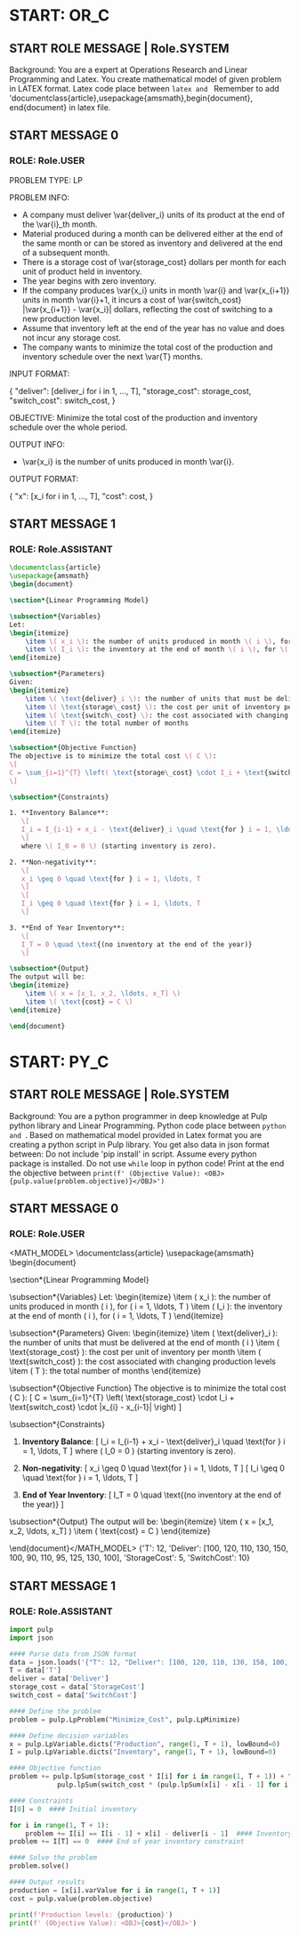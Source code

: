 # START: OR_C 
## START ROLE MESSAGE | Role.SYSTEM 
Background: You are a expert at Operations Research and Linear Programming and Latex. You create mathematical model of given problem in LATEX format. Latex code place between ```latex and ``` Remember to add 'documentclass{article},usepackage{amsmath},begin{document}, end{document} in latex file. 
## START MESSAGE 0 
### ROLE: Role.USER
<DESCRIPTION>
PROBLEM TYPE: LP

PROBLEM INFO: 
- A company must deliver \var{deliver_i} units of its product at the end of the \var{i}_th month.
- Material produced during a month can be delivered either at the end of the same month or can be stored as inventory and delivered at the end of a subsequent month.
- There is a storage cost of \var{storage_cost} dollars per month for each unit of product held in inventory. 
- The year begins with zero inventory. 
- If the company produces \var{x_i} units in month \var{i} and \var{x_{i+1}} units in month \var{i}+1, it incurs a cost of \var{switch_cost} |\var{x_{i+1}} - \var{x_i}|  dollars, reflecting the cost of switching to a new production level. 
- Assume that inventory left at the end of the year has no value and does not incur any storage cost.
- The company wants to minimize the total cost of the production and inventory schedule over the next \var{T} months.

INPUT FORMAT: 

{
    "deliver": [deliver_i for i in 1, ..., T],
    "storage_cost": storage_cost,
    "switch_cost": switch_cost,
}

OBJECTIVE: Minimize the total cost of the production and inventory schedule over the whole period.

OUTPUT INFO:

- \var{x_i} is the number of units produced in month \var{i}.

OUTPUT FORMAT:

{
    "x": [x_i for i in 1, ..., T],
    "cost": cost,
}

</DESCRIPTION>


## START MESSAGE 1 
### ROLE: Role.ASSISTANT
```latex
\documentclass{article}
\usepackage{amsmath}
\begin{document}

\section*{Linear Programming Model}

\subsection*{Variables}
Let:
\begin{itemize}
    \item \( x_i \): the number of units produced in month \( i \), for \( i = 1, \ldots, T \)
    \item \( I_i \): the inventory at the end of month \( i \), for \( i = 1, \ldots, T \)
\end{itemize}

\subsection*{Parameters}
Given:
\begin{itemize}
    \item \( \text{deliver}_i \): the number of units that must be delivered at the end of month \( i \)
    \item \( \text{storage\_cost} \): the cost per unit of inventory per month
    \item \( \text{switch\_cost} \): the cost associated with changing production levels
    \item \( T \): the total number of months
\end{itemize}

\subsection*{Objective Function}
The objective is to minimize the total cost \( C \):
\[
C = \sum_{i=1}^{T} \left( \text{storage\_cost} \cdot I_i + \text{switch\_cost} \cdot |x_{i} - x_{i-1}| \right)
\]

\subsection*{Constraints}

1. **Inventory Balance**:
   \[
   I_i = I_{i-1} + x_i - \text{deliver}_i \quad \text{for } i = 1, \ldots, T
   \]
   where \( I_0 = 0 \) (starting inventory is zero).

2. **Non-negativity**:
   \[
   x_i \geq 0 \quad \text{for } i = 1, \ldots, T
   \]
   \[
   I_i \geq 0 \quad \text{for } i = 1, \ldots, T
   \]

3. **End of Year Inventory**:
   \[
   I_T = 0 \quad \text{(no inventory at the end of the year)}
   \]

\subsection*{Output}
The output will be:
\begin{itemize}
    \item \( x = [x_1, x_2, \ldots, x_T] \)
    \item \( \text{cost} = C \)
\end{itemize}

\end{document}
```

# START: PY_C 
## START ROLE MESSAGE | Role.SYSTEM 
Background: You are a python programmer in deep knowledge at Pulp python library and Linear Programming. Python code place between ```python and ```. Based on mathematical model provided in Latex format you are creating a python script in Pulp library. You get also data in json format between: <DATA></DATA> Do not include 'pip install' in script. Assume every python package is installed. Do not use `while` loop in python code! Print at the end the objective between <OBJ></OBJ> `print(f' (Objective Value): <OBJ>{pulp.value(problem.objective)}</OBJ>')` 
## START MESSAGE 0 
### ROLE: Role.USER
<MATH_MODEL>
\documentclass{article}
\usepackage{amsmath}
\begin{document}

\section*{Linear Programming Model}

\subsection*{Variables}
Let:
\begin{itemize}
    \item \( x_i \): the number of units produced in month \( i \), for \( i = 1, \ldots, T \)
    \item \( I_i \): the inventory at the end of month \( i \), for \( i = 1, \ldots, T \)
\end{itemize}

\subsection*{Parameters}
Given:
\begin{itemize}
    \item \( \text{deliver}_i \): the number of units that must be delivered at the end of month \( i \)
    \item \( \text{storage\_cost} \): the cost per unit of inventory per month
    \item \( \text{switch\_cost} \): the cost associated with changing production levels
    \item \( T \): the total number of months
\end{itemize}

\subsection*{Objective Function}
The objective is to minimize the total cost \( C \):
\[
C = \sum_{i=1}^{T} \left( \text{storage\_cost} \cdot I_i + \text{switch\_cost} \cdot |x_{i} - x_{i-1}| \right)
\]

\subsection*{Constraints}

1. **Inventory Balance**:
   \[
   I_i = I_{i-1} + x_i - \text{deliver}_i \quad \text{for } i = 1, \ldots, T
   \]
   where \( I_0 = 0 \) (starting inventory is zero).

2. **Non-negativity**:
   \[
   x_i \geq 0 \quad \text{for } i = 1, \ldots, T
   \]
   \[
   I_i \geq 0 \quad \text{for } i = 1, \ldots, T
   \]

3. **End of Year Inventory**:
   \[
   I_T = 0 \quad \text{(no inventory at the end of the year)}
   \]

\subsection*{Output}
The output will be:
\begin{itemize}
    \item \( x = [x_1, x_2, \ldots, x_T] \)
    \item \( \text{cost} = C \)
\end{itemize}

\end{document}</MATH_MODEL>
<DATA>
{'T': 12, 'Deliver': [100, 120, 110, 130, 150, 100, 90, 110, 95, 125, 130, 100], 'StorageCost': 5, 'SwitchCost': 10}</DATA>


## START MESSAGE 1 
### ROLE: Role.ASSISTANT
```python
import pulp
import json

#### Parse data from JSON format
data = json.loads('{"T": 12, "Deliver": [100, 120, 110, 130, 150, 100, 90, 110, 95, 125, 130, 100], "StorageCost": 5, "SwitchCost": 10}')
T = data['T']
deliver = data['Deliver']
storage_cost = data['StorageCost']
switch_cost = data['SwitchCost']

#### Define the problem
problem = pulp.LpProblem("Minimize_Cost", pulp.LpMinimize)

#### Define decision variables
x = pulp.LpVariable.dicts("Production", range(1, T + 1), lowBound=0)
I = pulp.LpVariable.dicts("Inventory", range(1, T + 1), lowBound=0)

#### Objective function
problem += pulp.lpSum(storage_cost * I[i] for i in range(1, T + 1)) + \
            pulp.lpSum(switch_cost * (pulp.lpSum(x[i] - x[i - 1] for i in range(2, T + 1)) if i > 1 else 0) for i in range(1, T + 1))

#### Constraints
I[0] = 0  #### Initial inventory

for i in range(1, T + 1):
    problem += I[i] == I[i - 1] + x[i] - deliver[i - 1]  #### Inventory balance
problem += I[T] == 0  #### End of year inventory constraint

#### Solve the problem
problem.solve()

#### Output results
production = [x[i].varValue for i in range(1, T + 1)]
cost = pulp.value(problem.objective)

print(f'Production levels: {production}')
print(f' (Objective Value): <OBJ>{cost}</OBJ>')
```

